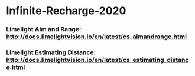 # Infinite-Recharge-2020

### Limelight Aim and Range: http://docs.limelightvision.io/en/latest/cs_aimandrange.html
### Limelight Estimating Distance: http://docs.limelightvision.io/en/latest/cs_estimating_distance.html
